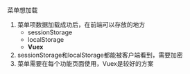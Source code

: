 菜单想加载
1. 菜单项数据加载成功后，在前端可以存放的地方
    - sessionStorage
    - localStorage
    - **Vuex**
2. sessionStorage和localStorage都能被客户端看到，需要加密
3. 菜单需要在每个功能页面使用，Vuex是较好的方案
